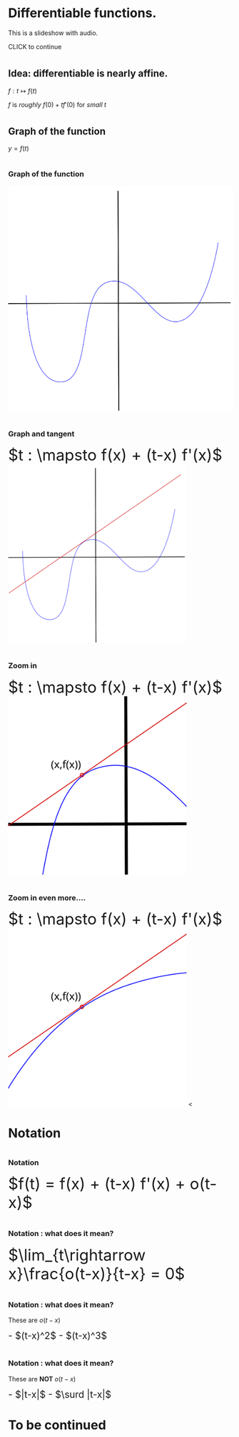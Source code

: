 # Differentiable functions. 

This is a slideshow with audio.

CLICK to continue

#

## Idea: differentiable is nearly affine. 

$f: t \mapsto f(t)$

$f$ is *roughly* $f(0) + t f'(0)$ for *small* $t$
<audio  data-autoplay >
<source src="today_in_class.mp3" >
</audio>

#

##  Graph of the function


$y = f(t)$ 
<audio  data-autoplay >
<source src="lets_draw_a.mp3" >
</audio>

#

###  Graph of the function

![graph of f](graph1.svg)

<audio  data-autoplay >
<source src="so_this_is.mp3" >
</audio>

#

###  Graph and tangent
<div style="font-size: 250%;">  
$t : \mapsto  f(x)  + (t-x) f'(x)$ 
</div>
<img src="graph2.svg" alt="" width="400"> 
<audio  data-autoplay >
<source src="lets_choose_a.mp3" >
</audio>

#

###  Zoom in
<div style="font-size: 250%;">  
$t : \mapsto  f(x)  + (t-x) f'(x)$ 
</div>
<img src="graph3.svg" alt="" width="400"> 
<audio  data-autoplay >
<source src="now_if_we.mp3" >
</audio>

#

###  Zoom in even more....
<div style="font-size: 250%;">  
$t : \mapsto  f(x)  + (t-x) f'(x)$ 
</div>
<img src="graph4.svg" alt="" width="400"> 
<
<audio  data-autoplay >
<source src="can_you_see.mp3" >
</audio>

# Notation

<audio  data-autoplay >
<source src="we_can_make.mp3" >
</audio>

#

### Notation


<div style="font-size: 250%;">  
$f(t) = f(x)  + (t-x) f'(x) + o(t-x)$ 
</div>

<audio  data-autoplay >
<source src="the_value_of.mp3" >
</audio>

#

<audio  data-autoplay >
<source src="olivia_will_explain.mp3" >
</audio>

#

### Notation : what does it mean?


<div style="font-size: 250%;">  
$\lim_{t\rightarrow x}\frac{o(t-x)}{t-x} = 0$ 
</div>

<audio  data-autoplay >
<source src="little_o_of.mp3" >
</audio>

#

### Notation : what does it mean?

These are $o(t-x)$

<div style="font-size: 150%;">  
- $(t-x)^2$
- $(t-x)^3$
</div>

<audio  data-autoplay >
<source src="so_what_kind.mp3" >
</audio>

#

### Notation : what does it mean?

These are **NOT** $o(t-x)$

<div style="font-size: 150%;">  
- $|t-x|$
- $\surd |t-x|$
</div>

<audio  data-autoplay >
<source src="but_not_the.mp3" >
</audio>

# To be continued

<audio  data-autoplay >
<source src="thank_you_olivia.mp3" >
</audio>
